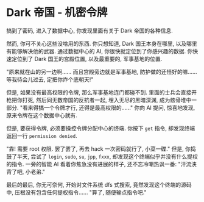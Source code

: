 # Dark 帝国 - 机密令牌

搞到了密码, 进入了数据中心, 你发现里面有关于 Dark 帝国的各种信息.

然而, 你可不关心这些没啥用的东西. 你只想知道, Dark 国王本身在哪里, 以及哪里有能够解决他的武器. 通过数据中心的 AI, 你很快就定位到了你感兴趣的数据. 你快速定位到了 Dark 国王的宫殿位置, 以及最重要的, 军事基地的位置.

"原来就在山的另一边啊...... 而且宫殿旁边就是军事基地, 防护做的还怪好的嘛...... 等我待会儿过去, 定把你炸个底朝天!"

但是, 如果没有最高权限的令牌, 那么军事基地连门都碰不到. 里面的士兵会直接开枪把你打死, 然后同无数帝国的反抗者一起, 埋入无尽的黑暗深渊, 成为骸骨堆中一部分. "看来得搞一个令牌才行, 还得是最高权限的......" 你向 AI 提问, 惊喜地发现, 原来令牌在这个数据中心就有.

但是, 要获得令牌, 必须要操控令牌分配中心的终端. 你按下 `get` 指令, 却发现终端返回一行 `permission denied`.

"靠! 需要 root 权限. 罢了罢了, 再去 hack 一次密码就行了, 小菜一碟." 但是, 你捣鼓了半天, 尝试了 `login`, `sudo`, `su`, `jpp`, `fxxx`, 却发现这个终端似乎并没有什么提权的指令. 一旁的智能 AI 看着你焦急没有进展的样子, 还不忘冷嘲热讽一番: "汗流浃背了吧, 小老弟."

最后的最后, 你无可奈何, 开始对文件系统 dfs 式搜索, 竟然发现这个终端的源码中, 压根没有包含任何提权指令...... "算了, 随便输点指令吧."
